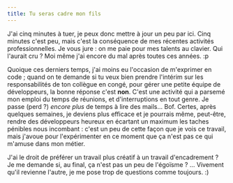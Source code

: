 ```yaml
---
title: Tu seras cadre mon fils
---
```


J'ai cinq minutes à tuer, je peux donc mettre à jour un peu par ici. Cinq
minutes c'est peu, mais c'est la conséquence de mes récentes activités
professionnelles. Je vous jure : on me paie pour mes talents au clavier. Qui
l'aurait cru ? Moi même j'ai encore du mal après toutes ces années. :p

Quoique ces derniers temps, j'ai moins eu l'occasion de m'exprimer en code ;
quand on te demande si tu veux bien prendre l'intérim sur les responsabilités
de ton collègue en congé, pour gérer une petite équipe de développeurs, la
bonne réponse c'est **non**. C'est une activité qui a parsemé mon emploi du
temps de réunions, et d'interruptions en tout genre. Je passe (perd ?) _encore
plus_ de temps à lire des mails... Bof. Certes, après quelques semaines, je
deviens plus efficace et je pourrais même, peut-être, rendre des développeurs
heureux en écartant un maximum les taches pénibles nous incombant : c'est un
peu de cette façon que je vois ce travail, mais j'avoue pour l'expérimenter en
ce moment que ça n'est pas ce qui m'amuse dans mon métier.

J'ai le droit de préférer un travail plus créatif à un travail d'encadrement ?
Je me demande si, au final, ça n'est pas un peu de l'égoïsme ? ... Vivement
qu'il revienne l'autre, je me pose trop de questions comme toujours. :)

